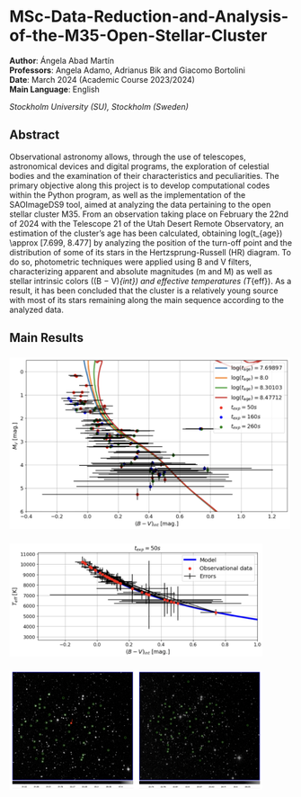 # MSc-Data-Reduction-and-Analysis-of-the-M35-Open-Stellar-Cluster
**Author**: Ángela Abad Martín \
**Professors**: Angela Adamo, Adrianus Bik and Giacomo Bortolini\
**Date**: March 2024 (Academic Course 2023/2024) \
**Main Language**: English

_Stockholm University (SU), Stockholm (Sweden)_

## Abstract
Observational astronomy allows, through the use of telescopes, astronomical devices and digital programs, the exploration of celestial bodies and the examination of their characteristics and peculiarities. The primary objective along this project is to develop computational codes within the Python program, as well as the implementation of the SAOImageDS9 tool, aimed at analyzing the data pertaining to the open stellar cluster M35.
From an observation taking place on February the 22nd of 2024 with the Telescope 21 of the Utah Desert Remote Observatory, an estimation of the cluster’s age has been calculated, obtaining log(t_{age}) \approx [7.699, 8.477] by analyzing the position of the turn-off point and the distribution of some of its stars in the Hertzsprung-Russell (HR) diagram. To do so, photometric techniques were applied using B and V filters, characterizing apparent and absolute magnitudes (m and M) as well as stellar intrinsic colors ((B − V)_{int}) and effective temperatures (T_{eff}).
As a result, it has been concluded that the cluster is a relatively young source with most of its stars remaining along the main sequence according to the analyzed data.

## Main Results
### 
<img src="https://github.com/angelaabad/MSc-Data-Reduction-and-Analysis-of-the-M35-Open-Stellar-Cluster/blob/main/Images/HR-diagram-with-isochrones.png" width="500" />

### 
<img src="https://github.com/angelaabad/MSc-Data-Reduction-and-Analysis-of-the-M35-Open-Stellar-Cluster/blob/main/Images/Effective-temperature-versus-intrinsic-color.png" width="450" />


###
<img src="https://github.com/angelaabad/MSc-Data-Reduction-and-Analysis-of-the-M35-Open-Stellar-Cluster/blob/main/Images/Aperture-selection-B-band.png" width="450" />
